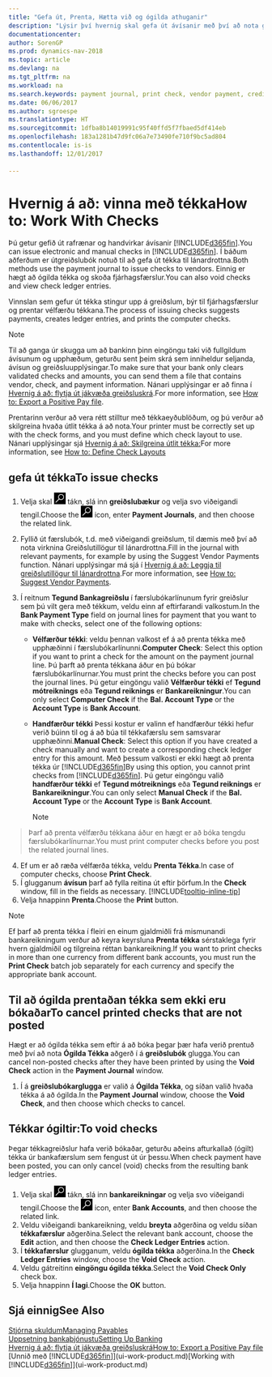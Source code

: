 ```yaml
---
title: "Gefa út, Prenta, Hætta við og ógilda athuganir"
description: "Lýsir því hvernig skal gefa út ávísanir með því að nota greiðslubók, prenta ávísanir og ógilda eða skoða ávísanafjárhagsfærslur í Dynamics NAV."
documentationcenter: 
author: SorenGP
ms.prod: dynamics-nav-2018
ms.topic: article
ms.devlang: na
ms.tgt_pltfrm: na
ms.workload: na
ms.search.keywords: payment journal, print check, vendor payment, creditor, debt, balance due, AP
ms.date: 06/06/2017
ms.author: sgroespe
ms.translationtype: HT
ms.sourcegitcommit: 1dfba8b14019991c95f40ffd5f7fbaed5df414eb
ms.openlocfilehash: 183a1281b47d9fc06a7e73490fe710f9bc5ad804
ms.contentlocale: is-is
ms.lasthandoff: 12/01/2017

---
```

# <a name="how-to-work-with-checks"></a><span data-ttu-id="9285a-103">Hvernig á að: vinna með tékka</span><span class="sxs-lookup"><span data-stu-id="9285a-103">How to: Work With Checks</span></span>
<span data-ttu-id="9285a-104">Þú getur gefið út rafrænar og handvirkar ávísanir [!INCLUDE[d365fin](includes/d365fin_md.md)].</span><span class="sxs-lookup"><span data-stu-id="9285a-104">You can issue electronic and manual checks in [!INCLUDE[d365fin](includes/d365fin_md.md)].</span></span> <span data-ttu-id="9285a-105">Í báðum aðferðum er útgreiðslubók notuð til að gefa út tékka til lánardrottna.</span><span class="sxs-lookup"><span data-stu-id="9285a-105">Both methods use the payment journal to issue checks to vendors.</span></span> <span data-ttu-id="9285a-106">Einnig er hægt að ógilda tékka og skoða fjárhagsfærslur.</span><span class="sxs-lookup"><span data-stu-id="9285a-106">You can also void checks and view check ledger entries.</span></span>

<span data-ttu-id="9285a-107">Vinnslan sem gefur út tékka stingur upp á greiðslum, býr til fjárhagsfærslur og prentar vélfærðu  tékkana.</span><span class="sxs-lookup"><span data-stu-id="9285a-107">The process of issuing checks suggests payments, creates ledger entries, and prints the computer checks.</span></span>

> [!NOTE]  
>   <span data-ttu-id="9285a-108">Til að ganga úr skugga um að bankinn þinn eingöngu taki við fullgildum ávísunum og upphæðum, geturðu sent þeim skrá sem inniheldur seljanda, ávísun og greiðsluupplýsingar.</span><span class="sxs-lookup"><span data-stu-id="9285a-108">To make sure that your bank only clears validated checks and amounts, you can send them a file that contains vendor, check, and payment information.</span></span> <span data-ttu-id="9285a-109">Nánari upplýsingar er að finna í [Hvernig á að: flytja út jákvæða greiðsluskrá](finance-how-positive-pay.md).</span><span class="sxs-lookup"><span data-stu-id="9285a-109">For more information, see [How to: Export a Positive Pay file](finance-how-positive-pay.md).</span></span>

<span data-ttu-id="9285a-110">Prentarinn verður að vera rétt stilltur með tékkaeyðublöðum, og þú verður að skilgreina hvaða útlit tékka á að nota.</span><span class="sxs-lookup"><span data-stu-id="9285a-110">Your printer must be correctly set up with the check forms, and you must define which check layout to use.</span></span> <span data-ttu-id="9285a-111">Nánari upplýsingar sjá [Hvernig á að: Skilgreina útlit tékka:](finance-how-define-check-layouts.md)</span><span class="sxs-lookup"><span data-stu-id="9285a-111">For more information, see [How to: Define Check Layouts](finance-how-define-check-layouts.md)</span></span>

## <a name="to-issue-checks"></a><span data-ttu-id="9285a-112">gefa út tékka</span><span class="sxs-lookup"><span data-stu-id="9285a-112">To issue checks</span></span>
1. <span data-ttu-id="9285a-113">Velja skal ![Leit að síðu eða skýrslu](media/ui-search/search_small.png "Leit að síðu eða skýrslu táknið") tákn, slá inn **greiðslubækur** og velja svo viðeigandi tengil.</span><span class="sxs-lookup"><span data-stu-id="9285a-113">Choose the ![Search for Page or Report](media/ui-search/search_small.png "Search for Page or Report icon") icon, enter **Payment Journals**, and then choose the related link.</span></span>
2. <span data-ttu-id="9285a-114">Fyllið út færslubók, t.d. með viðeigandi greiðslum, til dæmis með því að nota virknina Greiðslutillögur til lánardrottna.</span><span class="sxs-lookup"><span data-stu-id="9285a-114">Fill in the journal with relevant payments, for example by using the Suggest Vendor Payments function.</span></span> <span data-ttu-id="9285a-115">Nánari upplýsingar má sjá í [Hvernig á að: Leggja til greiðslutillögur til lánardrottna](payables-how-suggest-vendor-payments.md).</span><span class="sxs-lookup"><span data-stu-id="9285a-115">For more information, see [How to: Suggest Vendor Payments](payables-how-suggest-vendor-payments.md).</span></span>
3. <span data-ttu-id="9285a-116">Í reitnum **Tegund Bankagreiðslu** í færslubókarlínunum fyrir greiðslur sem þú vilt gera með tékkum, veldu einn af eftirfarandi valkostum.</span><span class="sxs-lookup"><span data-stu-id="9285a-116">In the **Bank Payment Type** field on journal lines for payment that you want to make with checks, select one of the following options:</span></span>

   * <span data-ttu-id="9285a-117">**Vélfærður tékki**: veldu þennan valkost ef  á að prenta tékka með upphæðinni í færslubókarlínunni.</span><span class="sxs-lookup"><span data-stu-id="9285a-117">**Computer Check**: Select this option if you want to print a check for the amount on the payment journal line.</span></span> <span data-ttu-id="9285a-118">Þú þarft að prenta tékkana áður en þú bókar færslubókarlínurnar.</span><span class="sxs-lookup"><span data-stu-id="9285a-118">You must print the checks before you can post the journal lines.</span></span> <span data-ttu-id="9285a-119">Þú getur eingöngu valið **Vélfærður tékki** ef **Tegund mótreiknings** eða **Tegund reiknings** er **Bankareikningur**.</span><span class="sxs-lookup"><span data-stu-id="9285a-119">You can only select **Computer Check** if the **Bal. Account Type** or the **Account Type** is **Bank Account**.</span></span>
   * <span data-ttu-id="9285a-120">**Handfærður tékki**  Þessi kostur er valinn ef handfærður tékki hefur verið búinn til og  á að búa til tékkafærslu sem samsvarar upphæðinni.</span><span class="sxs-lookup"><span data-stu-id="9285a-120">**Manual Check**: Select this option if you have created a check manually and want to create a corresponding check ledger entry for this amount.</span></span> <span data-ttu-id="9285a-121">Með þessum valkosti er ekki hægt að prenta tékka úr [!INCLUDE[d365fin](includes/d365fin_md.md)]</span><span class="sxs-lookup"><span data-stu-id="9285a-121">By using this option, you cannot print checks from [!INCLUDE[d365fin](includes/d365fin_md.md)].</span></span> <span data-ttu-id="9285a-122">Þú getur eingöngu valið **handfærður tékki** ef **Tegund mótreiknings** eða **Tegund reiknings** er **Bankareikningur**.</span><span class="sxs-lookup"><span data-stu-id="9285a-122">You can only select **Manual Check** if the **Bal. Account Type** or the **Account Type** is **Bank Account**.</span></span>

     > [!NOTE]  
>   <span data-ttu-id="9285a-123">Þarf að prenta vélfærðu tékkana áður en hægt er að bóka tengdu færslubókarlínurnar.</span><span class="sxs-lookup"><span data-stu-id="9285a-123">You must print computer checks before you post the related journal lines.</span></span>
4. <span data-ttu-id="9285a-124">Ef um er að ræða vélfærða tékka, veldu **Prenta Tékka**.</span><span class="sxs-lookup"><span data-stu-id="9285a-124">In case of computer checks, choose **Print Check**.</span></span>
5. <span data-ttu-id="9285a-125">Í glugganum **ávísun** þarf að fylla reitina út eftir þörfum.</span><span class="sxs-lookup"><span data-stu-id="9285a-125">In the **Check** window, fill in the fields as necessary.</span></span> [!INCLUDE[tooltip-inline-tip](includes/tooltip-inline-tip_md.md)]
6. <span data-ttu-id="9285a-126">Velja hnappinn **Prenta**.</span><span class="sxs-lookup"><span data-stu-id="9285a-126">Choose the **Print** button.</span></span>

> [!NOTE]  
>   <span data-ttu-id="9285a-127">Ef þarf að prenta tékka í fleiri en einum gjaldmiðli frá mismunandi bankareikningum verður að keyra keyrsluna **Prenta tékka** sérstaklega fyrir hvern gjaldmiðil og tilgreina réttan bankareikning.</span><span class="sxs-lookup"><span data-stu-id="9285a-127">If you want to print checks in more than one currency from different bank accounts, you must run the **Print Check** batch job separately for each currency and specify the appropriate bank account.</span></span>

## <a name="to-cancel-printed-checks-that-are-not-posted"></a><span data-ttu-id="9285a-128">Til að ógilda prentaðan tékka sem ekki eru bókaðar</span><span class="sxs-lookup"><span data-stu-id="9285a-128">To cancel printed checks that are not posted</span></span>
<span data-ttu-id="9285a-129">Hægt er að ógilda tékka sem eftir á að bóka þegar þær hafa verið prentuð með því að nota **Ógilda Tékka** aðgerð í á **greiðslubók** glugga.</span><span class="sxs-lookup"><span data-stu-id="9285a-129">You can cancel non-posted checks after they have been printed by using the **Void Check** action in the **Payment Journal** window.</span></span>

1. <span data-ttu-id="9285a-130">Í á **greiðslubókarglugga** er valið á **Ógilda Tékka**, og síðan valið hvaða tékka á að ógilda.</span><span class="sxs-lookup"><span data-stu-id="9285a-130">In the **Payment Journal** window, choose the **Void Check**, and then choose which checks to cancel.</span></span>

## <a name="to-void-checks"></a><span data-ttu-id="9285a-131">Tékkar ógiltir:</span><span class="sxs-lookup"><span data-stu-id="9285a-131">To void checks</span></span>
<span data-ttu-id="9285a-132">Þegar tékkagreiðslur hafa verið bókaðar, geturðu aðeins afturkallað (ógilt) tékka úr bankafærslum sem fengust út úr þessu.</span><span class="sxs-lookup"><span data-stu-id="9285a-132">When check payment have been posted, you can only cancel (void) checks from the resulting bank ledger entries.</span></span>

1. <span data-ttu-id="9285a-133">Velja skal ![Leit að síðu eða skýrslu](media/ui-search/search_small.png "Leit að síðu eða skýrslu táknið") tákn, slá inn **bankareikningar** og velja svo viðeigandi tengil.</span><span class="sxs-lookup"><span data-stu-id="9285a-133">Choose the ![Search for Page or Report](media/ui-search/search_small.png "Search for Page or Report icon") icon, enter **Bank Accounts**, and then choose the related link.</span></span>
2. <span data-ttu-id="9285a-134">Veldu viðeigandi bankareikning, veldu **breyta** aðgerðina og veldu síðan **tékkafærslur** aðgerðina.</span><span class="sxs-lookup"><span data-stu-id="9285a-134">Select the relevant bank account, choose the **Edit** action, and then choose the **Check Ledger Entries** action.</span></span>
3. <span data-ttu-id="9285a-135">Í **tékkafærslur** glugganum, veldu **ógilda tékka** aðgerðina.</span><span class="sxs-lookup"><span data-stu-id="9285a-135">In the **Check Ledger Entries** window, choose the **Void Check** action.</span></span>
4. <span data-ttu-id="9285a-136">Veldu gátreitinn **eingöngu ógilda tékka**.</span><span class="sxs-lookup"><span data-stu-id="9285a-136">Select the **Void Check Only** check box.</span></span>
5. <span data-ttu-id="9285a-137">Velja hnappinn **Í lagi**.</span><span class="sxs-lookup"><span data-stu-id="9285a-137">Choose the **OK** button.</span></span>

## <a name="see-also"></a><span data-ttu-id="9285a-138">Sjá einnig</span><span class="sxs-lookup"><span data-stu-id="9285a-138">See Also</span></span>
[<span data-ttu-id="9285a-139">Stjórna skuldum</span><span class="sxs-lookup"><span data-stu-id="9285a-139">Managing Payables</span></span>](payables-manage-payables.md)  
[<span data-ttu-id="9285a-140">Uppsetning bankaþjónustu</span><span class="sxs-lookup"><span data-stu-id="9285a-140">Setting Up Banking</span></span>](bank-setup-banking.md)  
[<span data-ttu-id="9285a-141">Hvernig á að: flytja út jákvæða greiðsluskrá</span><span class="sxs-lookup"><span data-stu-id="9285a-141">How to: Export a Positive Pay file</span></span>](finance-how-positive-pay.md)  
<span data-ttu-id="9285a-142">[Unnið með [!INCLUDE[d365fin](includes/d365fin_md.md)]](ui-work-product.md)</span><span class="sxs-lookup"><span data-stu-id="9285a-142">[Working with [!INCLUDE[d365fin](includes/d365fin_md.md)]](ui-work-product.md)</span></span>  

